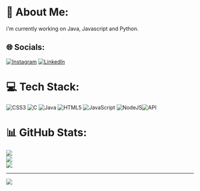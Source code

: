 # 💫 About Me:
i'm currently working on Java, Javascript and Python.


## 🌐 Socials:
[![Instagram](https://img.shields.io/badge/Instagram-%23E4405F.svg?logo=Instagram&logoColor=white)](https://instagram.com/devagn_maniya) [![LinkedIn](https://img.shields.io/badge/LinkedIn-%230077B5.svg?logo=linkedin&logoColor=white)](https://linkedin.com/in/devagn-maniya-b47aba260) 

# 💻 Tech Stack:
![CSS3](https://img.shields.io/badge/css3-%231572B6.svg?style=flat&logo=css3&logoColor=white) ![C](https://img.shields.io/badge/c-%2300599C.svg?style=flat&logo=c&logoColor=white) ![Java](https://img.shields.io/badge/java-%23ED8B00.svg?style=flat&logo=java&logoColor=white) ![HTML5](https://img.shields.io/badge/html5-%23E34F26.svg?style=flat&logo=html5&logoColor=white) ![JavaScript](https://img.shields.io/badge/javascript-%23323330.svg?style=flat&logo=javascript&logoColor=%23F7DF1E) ![NodeJS](https://img.shields.io/badge/node.js-6DA55F?style=flat&logo=node.js&logoColor=white)![API](https://img.shields.io/badge/API-%23323330.svg?style=flat&logo=fastapi&logoColor=%23F7DF1E) 
# 📊 GitHub Stats:
![](https://github-readme-stats.vercel.app/api?username=devagn611&theme=tokyonight&hide_border=false&include_all_commits=true&count_private=false)<br/>
![](https://github-readme-streak-stats.herokuapp.com/?user=devagn611&theme=tokyonight&hide_border=false)<br/>
![](https://github-readme-stats.vercel.app/api/top-langs/?username=devagn611&theme=tokyonight&hide_border=false&include_all_commits=true&count_private=false&layout=compact)

---
[![](https://visitcount.itsvg.in/api?id=devagn611&icon=0&color=0)](https://visitcount.itsvg.in)

<!-- Proudly created with GPRM ( https://gprm.itsvg.in ) -->
